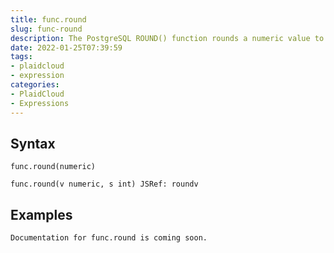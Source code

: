 ```yaml
---
title: func.round
slug: func-round
description: The PostgreSQL ROUND() function rounds a numeric value to its nearest integer or a number with the number of decimal places
date: 2022-01-25T07:39:59
tags:
- plaidcloud
- expression
categories:
- PlaidCloud
- Expressions
---
```



## Syntax



```
func.round(numeric)
```


```
func.round(v numeric, s int) JSRef: roundv
```


## Examples



```
Documentation for func.round is coming soon.
```
